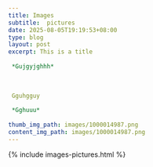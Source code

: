 ```yaml
---
title: Images
subtitle:  pictures
date: 2025-08-05T19:19:53+08:00
type: blog
layout: post
excerpt: This is a title  *Gujgyjghhh*    Gguhgguy  *Gghuuu* 
thumb_img_path: images/1000014987.png
content_img_path: images/1000014987.png
---
```

{% include images-pictures.html %}
